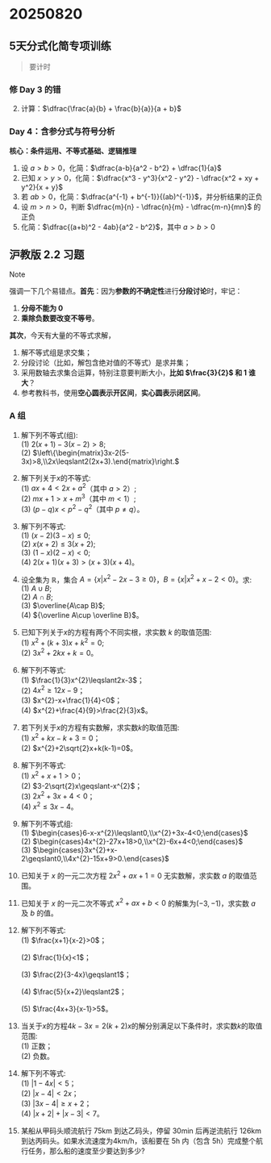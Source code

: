 # 20250820
## 5天分式化简专项训练
> 要计时

### 修 Day 3 的错
2. 计算：$\dfrac{\frac{a}{b} + \frac{b}{a}}{a + b}$  
### Day 4：含参分式与符号分析 
**核心：条件运用、不等式基础、逻辑推理**  
1. 设 $a > b > 0$，化简：$\dfrac{a-b}{a^2 - b^2} + \dfrac{1}{a}$  
2. 已知 $x > y > 0$，化简：$\dfrac{x^3 - y^3}{x^2 - y^2} - \dfrac{x^2 + xy + y^2}{x + y}$  
3. 若 $ab > 0$，化简：$\dfrac{a^{-1} + b^{-1}}{(ab)^{-1}}$，并分析结果的正负 
4. 设 $m > n > 0$，判断 $\dfrac{m}{n} - \dfrac{n}{m} - \dfrac{m-n}{mn}$ 的正负 
5. 化简：$\dfrac{(a+b)^2 - 4ab}{a^2 - b^2}$，其中 $a > b > 0$  









## 沪教版 2.2 习题

> [!NOTE]
>
> 强调一下几个易错点。**首先**：因为**参数的不确定性**进行**分段讨论**时，牢记：
>
> 1. **分母不能为 0**
> 2. **乘除负数要改变不等号**。
>
> **其次**，今天有大量的不等式求解，
>
> 1. 解不等式组是求交集；
> 2. 分段讨论（比如，解包含绝对值的不等式）是求并集；
> 3. 采用数轴去求集合运算，特别注意要判断大小，**比如 $\frac{3}{2}$ 和 $1$ 谁大**？
> 4. 参考教科书，使用**空心圆表示开区间**，**实心圆表示闭区间**。

### A 组
1. 解下列不等式(组):  
   (1) $2(x+1)-3(x-2)>8$;  
   (2) $\left\{\begin{matrix}3x-2(5-3x)>8,\\2x\leqslant2(2x+3).\end{matrix}\right.$  















2. 解下列关于$x$的不等式:  
   (1) $ax+4<2x+a^{2}$（其中 $a>2$）;  
   (2) $mx+1>x+m^{3}$（其中 $m<1$）;  
   (3) $(p-q)x<p^{2}-q^{2}$（其中 $p\neq q$）。  















3. 解下列不等式:  
   (1) $(x-2)(3-x)\leqslant0$;  
   (2) $x(x+2)\leqslant3(x+2)$;  
   (3) $(1-x)(2-x)<0$;  
   (4) $2(x+1)(x+3)>(x+3)(x+4)$。  















4. 设全集为 $\mathbb{R}$，集合 $A=\left\{x|x^{2}-2x-3\geqslant0\right\}$，$B=\left\{x|x^{2}+x-2<0\right\}$。求:  
   (1) $A\cup B$;  
   (2) $A\cap B$;  
   (3) $\overline{A\cap B}$;  
   (4) ${\overline A\cup \overline B}$。  















5. 已知下列关于$x$的方程有两个不同实根，求实数 $k$ 的取值范围:  
   (1) $x^{2}+(k+3)x+k^{2}=0$;  
   (2) $3x^{2}+2kx+k=0$。  














7. 解下列不等式:  
   (1) $\frac{1}{3}x^{2}\leqslant2x-3$；  
   (2) $4x^{2}\geqslant12x-9$；  
   (3) $x^{2}-x+\frac{1}{4}<0$；  
   (4) $x^{2}+\frac{4}{9}>\frac{2}{3}x$。  



















6. 若下列关于$x$的方程有实数解，求实数$k$的取值范围:  
   (1) $x^{2}+kx-k+3=0$；  
   (2) $x^{2}+2\sqrt{2}x+k(k-1)=0$。  
















8. 解下列不等式:  
   (1) $x^{2}+x+1>0$；  
   (2) $3-2\sqrt{2}x\geqslant-x^{2}$；  
   (3) $2x^{2}+3x+4<0$；  
   (4) $x^{2}\leqslant3x-4$。  















11. 解下列不等式组:  
    (1) $\begin{cases}6-x-x^{2}\leqslant0,\\x^{2}+3x-4<0;\end{cases}$  
    (2) $\begin{cases}4x^{2}-27x+18>0,\\x^{2}-6x+4<0;\end{cases}$  
    (3) $\begin{cases}3x^{2}+x-2\geqslant0,\\4x^{2}-15x+9>0.\end{cases}$  
















9. 已知关于 $x$ 的一元二次方程 $2x^{2}+ax+1=0$ 无实数解，求实数 $a$ 的取值范围。  














10. 已知关于 $x$ 的一元二次不等式 $x^{2}+ax+b<0$ 的解集为$(-3,-1)$，求实数 $a$ 及 $b$ 的值。  















12. 解下列不等式:  
    (1) $\frac{x+1}{x-2}>0$； 
    
    (2) $\frac{1}{x}<1$； 
    
    (3) $\frac{2}{3-4x}\geqslant1$； 
    
    (4) $\frac{5}{x+2}\leqslant2$； 
    
    (5) $\frac{4x+3}{x-1}>5$。 

























13. 当关于$x$的方程$4k-3x=2(k+2)x$的解分别满足以下条件时，求实数$k$的取值范围:  
    (1) 正数；  
    (2) 负数。  













14. 解下列不等式:  
    (1) $|1-4x|<5$；  
    (2) $|x-4|<2x$；  
    (3) $|3x-4|\geqslant x+2$；  
    (4) $|x+2|+|x-3|<7$。  

















15. 某船从甲码头顺流航行 75km 到达乙码头，停留 30min 后再逆流航行 126km 到达丙码头。如果水流速度为4km/h，该船要在 5h 内（包含 5h）完成整个航行任务，那么船的速度至少要达到多少?  











